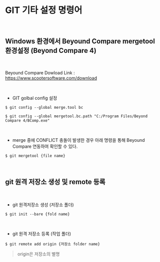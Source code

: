 # GIT 기타 설정 명령어
</br>

## Windows 환경에서 Beyound Compare mergetool 환경설정 (Beyond Compare 4)
</br>

Beyound Compare Dowload Link : <https://www.scootersoftware.com/download>
  
</br>

* GIT golbal config 설정
```
$ git config --global merge.tool bc

$ git config --global mergetool.bc.path "C:/Program Files/Beyond Compare 4/BComp.exe"
```
</br>

* merge 중에 CONFLICT 충돌이 발생한 경우 아래 명령을 통해 Beyound Compare 연동하여 확인할 수 있다.
```
$ git mergetool {file name}
```
</br>

## git 원격 저장소 생성 및 remote 등록
</br>

* git 원격저장소 생성 (저장소 폴더)
 ```
$ git init --bare {fold name}
 ```
</br>

* git 원격 저장소 등록 (작업 폴더)
```
$ git remote add origin {저장소 folder name}
```
> origin은 저장소의 별명
</br>
